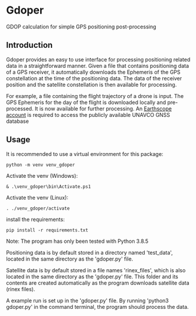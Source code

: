 # Gdoper
GDOP calculation for simple GPS positioning post-processing

## Introduction
Gdoper provides an easy to use interface for processing positioning related data
in a straightforward manner. Given a file that contains positioning data of a
GPS receiver, it automatically downloads the Ephemeris of the GPS constellation
at the time of the positioning data. The data of the receiver position and the
satellite constellation is then available for processing. 

For example, a file containing the flight trajectory of a drone is input. The
GPS Ephemeris for the day of the flight is downloaded locally and pre-processed.
It is now available for further processing. An [Earthscope
account](https://www.unavco.org/data/gps-gnss/file-server/user-profile.html) is
required to access the publicly available UNAVCO GNSS database

## Usage
It is recommended to use a virtual environment for this package:
```
python -m venv venv_gdoper
```

Activate the venv (Windows):
```
& .\venv_gdoper\bin\Activate.ps1
```

Activate the venv (Linux):
```
. ./venv_gdoper/activate
```

install the requirements:
```
pip install -r requirements.txt
```


Note: The program has only been tested with Python 3.8.5

Positioning data is by default stored in a directory named 'test_data', located
in the same directory as the 'gdoper.py' file.

Satellite data is by default stored in a file names 'rinex_files', which is also
located in the same directory as the 'gdoper.py' file. This folder and its
contents are created automatically as the program downloads satellite data
(rinex files).

A example run is set up in the 'gdoper.py' file. By running 'python3 gdoper.py'
in the command terminal, the program should process the data.
